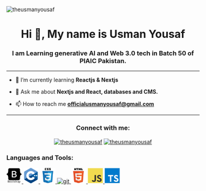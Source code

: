 <p align="left"> <img src="https://komarev.com/ghpvc/?username=theusmanyousaf&label=Profile%20views&color=0e75b6&style=flat" alt="theusmanyousaf" /> </p>

<h1 align="center">Hi 👋, My name is Usman Yousaf</h1>
<h3 align="center">I am Learning generative AI and Web 3.0 tech in Batch 50 of PIAIC Pakistan.</h3>

<hr>


- 🌱 I’m currently learning **Reactjs & Nextjs**

- 💬 Ask me about **Nextjs and React, databases and CMS.**

- 📫 How to reach me **officialusmanyousaf@gmail.com**

<!-- - ⚡ Fun fact **나는 한국어를 공부하고 있어요.** -->

<hr>

<h3 align="center">Connect with me:</h3>
<p align="center">
<a href="https://twitter.com/theusmanyousaf" target="blank"><img align="center" src="https://raw.githubusercontent.com/rahuldkjain/github-profile-readme-generator/master/src/images/icons/Social/twitter.svg" alt="theusmanyousaf" height="30" width="40" /></a>
<a href="https://linkedin.com/in/theusmanyousaf" target="blank"><img align="center" src="https://raw.githubusercontent.com/rahuldkjain/github-profile-readme-generator/master/src/images/icons/Social/linked-in-alt.svg" alt="theusmanyousaf" height="30" width="40" /></a>
</p>

<h3 align="left">Languages and Tools:</h3>
<p align="left"> <a href="https://getbootstrap.com" target="_blank" rel="noreferrer"> <img src="https://raw.githubusercontent.com/devicons/devicon/master/icons/bootstrap/bootstrap-plain-wordmark.svg" alt="bootstrap" width="40" height="40"/> </a> <a href="https://www.w3schools.com/cpp/" target="_blank" rel="noreferrer"> <img src="https://raw.githubusercontent.com/devicons/devicon/master/icons/cplusplus/cplusplus-original.svg" alt="cplusplus" width="40" height="40"/> </a> <a href="https://www.w3schools.com/css/" target="_blank" rel="noreferrer"> <img src="https://raw.githubusercontent.com/devicons/devicon/master/icons/css3/css3-original-wordmark.svg" alt="css3" width="40" height="40"/> </a> <a href="https://git-scm.com/" target="_blank" rel="noreferrer"> <img src="https://www.vectorlogo.zone/logos/git-scm/git-scm-icon.svg" alt="git" width="40" height="40"/> </a> <a href="https://www.w3.org/html/" target="_blank" rel="noreferrer"> <img src="https://raw.githubusercontent.com/devicons/devicon/master/icons/html5/html5-original-wordmark.svg" alt="html5" width="40" height="40"/> </a> <a href="https://developer.mozilla.org/en-US/docs/Web/JavaScript" target="_blank" rel="noreferrer"> <img src="https://raw.githubusercontent.com/devicons/devicon/master/icons/javascript/javascript-original.svg" alt="javascript" width="40" height="40"/> </a> <a href="https://www.typescriptlang.org/" target="_blank" rel="noreferrer"> <img src="https://raw.githubusercontent.com/devicons/devicon/master/icons/typescript/typescript-original.svg" alt="typescript" width="40" height="40"/> </a> </p>

<!-- <hr>
<img src="https://github-readme-stats.vercel.app/api/top-langs?username=theusmanyousaf&show_icons=true&locale=en&layout=compact&theme=chartreuse-dark" alt="theusmanyousaf" /> -->

<!-- <p> <a href="https://github.com/ryo-ma/github-profile-trophy"><img src="https://github-profile-trophy.vercel.app/?username=theusmanyousaf&theme=onedark" alt="theusmanyousaf" /></a> </p> 
 
<img src="https://github-readme-stats.vercel.app/api?username=theusmanyousaf&show_icons=true&locale=en&theme=dark" alt="theusmanyousaf" />


<img align="center" src="https://github-readme-streak-stats.herokuapp.com/?user=theusmanyousaf&theme=chartreuse-dark" alt="theusmanyousaf" />
 -->

